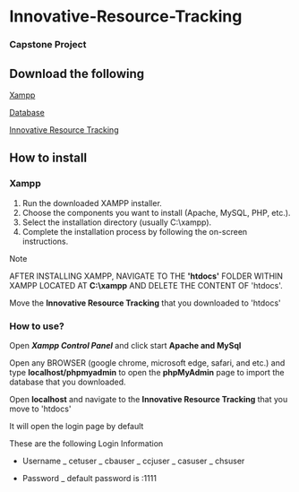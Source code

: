 # Innovative-Resource-Tracking

### Capstone Project

## Download the following

[Xampp](https://www.apachefriends.org/)

[Database](https://github.com/MoisesVeloso/Innovative-Resource-Tracking/tree/main/Database)

[Innovative Resource Tracking](https://github.com/MoisesVeloso/Innovative-Resource-Tracking/archive/refs/heads/main.zip)

## How to install

### Xampp

1. Run the downloaded XAMPP installer.
2. Choose the components you want to install (Apache, MySQL, PHP, etc.).
3. Select the installation directory (usually C:\xampp).
4. Complete the installation process by following the on-screen instructions.


>[!NOTE]  
>AFTER INSTALLING XAMPP, NAVIGATE TO THE **'htdocs'** FOLDER WITHIN XAMPP LOCATED AT **C:\xampp** AND DELETE THE CONTENT OF 'htdocs'.

Move the **Innovative Resource Tracking** that you downloaded to 'htdocs'

### How to use?

Open ***Xampp Control Panel*** and click start **Apache and MySql**

Open any BROWSER (google chrome, microsoft edge, safari, and etc.) and type **localhost/phpmyadmin** to open the **phpMyAdmin** page to import the database that you downloaded.

Open **localhost** and navigate to the __Innovative Resource Tracking__ that you move to 'htdocs'

It will open the login page by default

These are the following Login Information

* Username
_ cetuser
_ cbauser
_ ccjuser
_ casuser
_ chsuser

* Password
_ default password is :1111
  
